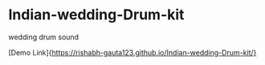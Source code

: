 # Indian-wedding-Drum-kit
wedding drum sound

[Demo Link]{https://rishabh-gauta123.github.io/Indian-wedding-Drum-kit/}
